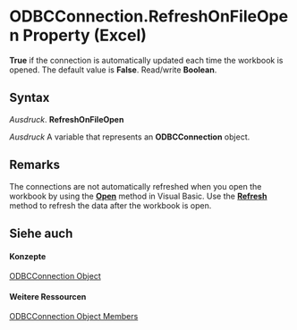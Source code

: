
# ODBCConnection.RefreshOnFileOpen Property (Excel)

 **True** if the connection is automatically updated each time the workbook is opened. The default value is **False**. Read/write **Boolean**.


## Syntax

 _Ausdruck_. **RefreshOnFileOpen**

 _Ausdruck_ A variable that represents an **ODBCConnection** object.


## Remarks

The connections are not automatically refreshed when you open the workbook by using the  **[Open](1d1c3fca-ae1a-0a91-65a2-6f3f0fb308a0.md)** method in Visual Basic. Use the **[Refresh](26a9ba46-1679-f83b-6933-b6c448dce9e7.md)** method to refresh the data after the workbook is open.


## Siehe auch


#### Konzepte


[ODBCConnection Object](b880ebec-15a4-5a3d-ef02-db73106db9c9.md)
#### Weitere Ressourcen


[ODBCConnection Object Members](http://msdn.microsoft.com/library/d13b91f3-a89f-7dd7-7a98-f1d952f3b047%28Office.15%29.aspx)